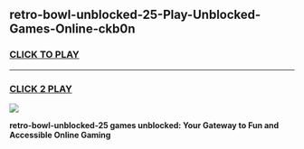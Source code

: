 
## retro-bowl-unblocked-25-Play-Unblocked-Games-Online-ckb0n
<h3>
<a href="https://premium76.site?title=retro-bowl-unblocked-25&ref=25A">CLICK TO PLAY</a></h3>
<hr>

<h3>
<a href="https://premium76.site?title=retro-bowl-unblocked-25&ref=25A">CLICK 2 PLAY</a>
  
</h3>

<a href="https://premium76.site?title=retro-bowl-unblocked-25&ref=25A"><img src="https://clearcache.store/games.png"></a>


**retro-bowl-unblocked-25 games unblocked: Your Gateway to Fun and Accessible Online Gaming**
